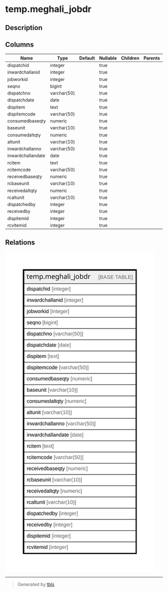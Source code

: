 # temp.meghali_jobdr

## Description

## Columns

| Name | Type | Default | Nullable | Children | Parents | Comment |
| ---- | ---- | ------- | -------- | -------- | ------- | ------- |
| dispatchid | integer |  | true |  |  |  |
| inwardchallanid | integer |  | true |  |  |  |
| jobworkid | integer |  | true |  |  |  |
| seqno | bigint |  | true |  |  |  |
| dispatchno | varchar(50) |  | true |  |  |  |
| dispatchdate | date |  | true |  |  |  |
| dispitem | text |  | true |  |  |  |
| dispitemcode | varchar(50) |  | true |  |  |  |
| consumedbaseqty | numeric |  | true |  |  |  |
| baseunit | varchar(10) |  | true |  |  |  |
| consumedaltqty | numeric |  | true |  |  |  |
| altunit | varchar(10) |  | true |  |  |  |
| inwardchallanno | varchar(50) |  | true |  |  |  |
| inwardchallandate | date |  | true |  |  |  |
| rcitem | text |  | true |  |  |  |
| rcitemcode | varchar(50) |  | true |  |  |  |
| receivedbaseqty | numeric |  | true |  |  |  |
| rcbaseunit | varchar(10) |  | true |  |  |  |
| receivedaltqty | numeric |  | true |  |  |  |
| rcaltunit | varchar(10) |  | true |  |  |  |
| dispatchedby | integer |  | true |  |  |  |
| receivedby | integer |  | true |  |  |  |
| dispitemid | integer |  | true |  |  |  |
| rcvitemid | integer |  | true |  |  |  |

## Relations

![er](temp.meghali_jobdr.svg)

---

> Generated by [tbls](https://github.com/k1LoW/tbls)

